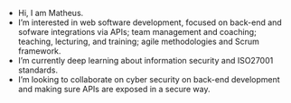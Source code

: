 - Hi, I am Matheus.
- I’m interested in web software development, focused on back-end and sofware integrations via APIs; team management and coaching; teaching, lecturing, and training; agile methodologies and Scrum framework.
- I’m currently deep learning about information security and ISO27001 standards.
- I’m looking to collaborate on cyber security on back-end development and making sure APIs are exposed in a secure way.

<!---
mlcalache/mlcalache is a ✨ special ✨ repository because its `README.md` (this file) appears on your GitHub profile.
You can click the Preview link to take a look at your changes.
--->

